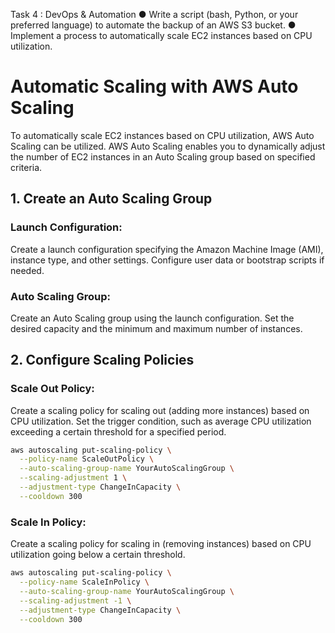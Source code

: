 Task 4 : DevOps & Automation
● Write a script (bash, Python, or your preferred language) to automate the backup of an AWS S3
bucket.
● Implement a process to automatically scale EC2 instances based on CPU utilization.


# Automatic Scaling with AWS Auto Scaling

To automatically scale EC2 instances based on CPU utilization, AWS Auto Scaling can be utilized. AWS Auto Scaling enables you to dynamically adjust the number of EC2 instances in an Auto Scaling group based on specified criteria.

## 1. Create an Auto Scaling Group

### Launch Configuration:

Create a launch configuration specifying the Amazon Machine Image (AMI), instance type, and other settings.
Configure user data or bootstrap scripts if needed.

### Auto Scaling Group:

Create an Auto Scaling group using the launch configuration.
Set the desired capacity and the minimum and maximum number of instances.

## 2. Configure Scaling Policies

### Scale Out Policy:

Create a scaling policy for scaling out (adding more instances) based on CPU utilization.
Set the trigger condition, such as average CPU utilization exceeding a certain threshold for a specified period.

```bash
aws autoscaling put-scaling-policy \
  --policy-name ScaleOutPolicy \
  --auto-scaling-group-name YourAutoScalingGroup \
  --scaling-adjustment 1 \
  --adjustment-type ChangeInCapacity \
  --cooldown 300
```


### Scale In Policy:

Create a scaling policy for scaling in (removing instances) based on CPU utilization going below a certain threshold.
```bash
aws autoscaling put-scaling-policy \
  --policy-name ScaleInPolicy \
  --auto-scaling-group-name YourAutoScalingGroup \
  --scaling-adjustment -1 \
  --adjustment-type ChangeInCapacity \
  --cooldown 300
  ```